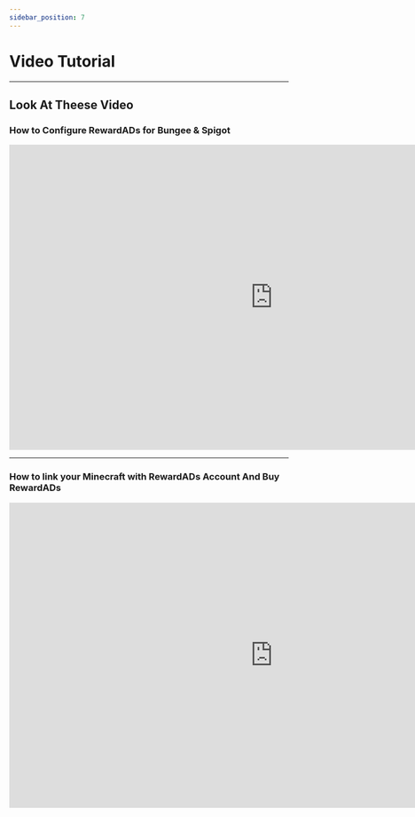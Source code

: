 ```yaml
---
sidebar_position: 7
---
```


# Video Tutorial

---

## Look At Theese Video

### How to Configure RewardADs for Bungee & Spigot

<iframe width="950" height="550" 
src="https://www.youtube.com/embed/OXpO5-Rxy_o" 
title="How to configure RewardADs" 
frameborder="0" 
allow="accelerometer; autoplay; clipboard-write; encrypted-media; gyroscope; picture-in-picture; web-share" 
referrerpolicy="strict-origin-when-cross-origin" 
allowfullscreen>
</iframe>

---

### How to link your Minecraft with RewardADs Account And Buy RewardADs


<iframe width="950" height="550" 
src="https://www.youtube.com/embed/uPYIJdB2heU" 
title="How to link Minecraft And Buy Rewards" 
frameborder="0" 
allow="accelerometer; autoplay; clipboard-write; encrypted-media; gyroscope; picture-in-picture; web-share" 
referrerpolicy="strict-origin-when-cross-origin" 
allowfullscreen>
</iframe>
